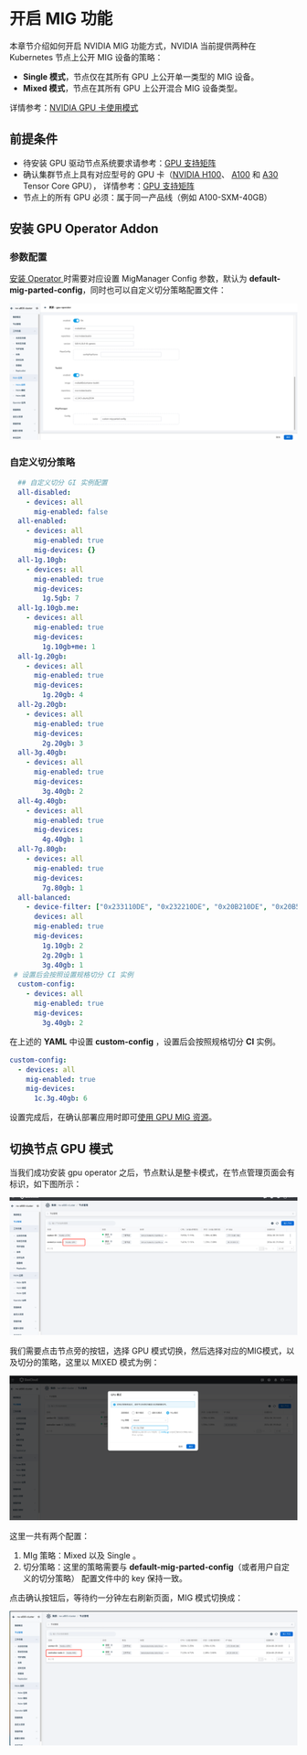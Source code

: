 # 开启 MIG 功能

本章节介绍如何开启 NVIDIA MIG 功能方式，NVIDIA 当前提供两种在 Kubernetes 节点上公开 MIG 设备的策略： 

- **Single 模式**，节点仅在其所有 GPU 上公开单一类型的 MIG 设备。
- **Mixed 模式**，节点在其所有 GPU 上公开混合 MIG 设备类型。

详情参考：[NVIDIA GPU 卡使用模式](../index.md)

## 前提条件

- 待安装 GPU 驱动节点系统要求请参考：[GPU 支持矩阵](../../gpu_matrix.md)
- 确认集群节点上具有对应型号的 GPU 卡（[NVIDIA H100](https://www.nvidia.com/en-us/data-center/h100/)、
  [A100](https://www.nvidia.com/en-us/data-center/a100/) 和
  [A30](https://www.nvidia.com/en-us/data-center/products/a30-gpu/) Tensor Core GPU），
  详情参考：[GPU 支持矩阵](../../gpu_matrix.md)
- 节点上的所有 GPU 必须：属于同一产品线（例如 A100-SXM-40GB）

## 安装 GPU Operator Addon

### 参数配置

[安装 Operator ](../install_nvidia_driver_of_operator.md) 时需要对应设置 MigManager Config 参数，默认为 **default-mig-parted-config**，同时也可以自定义切分策略配置文件：

![single](../../images/gpu-operator-mig.png)

### 自定义切分策略

```yaml
  ## 自定义切分 GI 实例配置
  all-disabled:
    - devices: all
      mig-enabled: false
  all-enabled:
    - devices: all
      mig-enabled: true
      mig-devices: {}
  all-1g.10gb:
    - devices: all
      mig-enabled: true
      mig-devices:
        1g.5gb: 7
  all-1g.10gb.me:
    - devices: all
      mig-enabled: true
      mig-devices:
        1g.10gb+me: 1
  all-1g.20gb:
    - devices: all
      mig-enabled: true
      mig-devices:
        1g.20gb: 4
  all-2g.20gb:
    - devices: all
      mig-enabled: true
      mig-devices:
        2g.20gb: 3
  all-3g.40gb:
    - devices: all
      mig-enabled: true
      mig-devices:
        3g.40gb: 2
  all-4g.40gb:
    - devices: all
      mig-enabled: true
      mig-devices:
        4g.40gb: 1
  all-7g.80gb:
    - devices: all
      mig-enabled: true
      mig-devices:
        7g.80gb: 1
  all-balanced:
    - device-filter: ["0x233110DE", "0x232210DE", "0x20B210DE", "0x20B510DE", "0x20F310DE", "0x20F510DE"]
      devices: all
      mig-enabled: true
      mig-devices:
        1g.10gb: 2
        2g.20gb: 1
        3g.40gb: 1
 # 设置后会按照设置规格切分 CI 实例 
  custom-config:    
    - devices: all
      mig-enabled: true
      mig-devices:
        3g.40gb: 2
```

在上述的 **YAML** 中设置 **custom-config** ，设置后会按照规格切分 **CI** 实例。

```yaml
custom-config:
  - devices: all
    mig-enabled: true
    mig-devices:
      1c.3g.40gb: 6
```

设置完成后，在确认部署应用时即可[使用 GPU MIG 资源](mig_usage.md)。

## 切换节点 GPU 模式

当我们成功安装 gpu operator 之后，节点默认是整卡模式，在节点管理页面会有标识，如下图所示：

![mixed](../../images/node-gpu.png)

我们需要点击节点旁的按钮，选择 GPU 模式切换，然后选择对应的MIG模式，以及切分的策略，这里以 MIXED 模式为例：

![mig](../../images/mig-select.png)

这里一共有两个配置：

1. MIg 策略：Mixed 以及 Single 。
2. 切分策略：这里的策略需要与 **default-mig-parted-config**（或者用户自定义的切分策略） 配置文件中的 key 保持一致。

点击确认按钮后，等待约一分钟左右刷新页面，MIG 模式切换成：

![](../../images/node-mig.png)
